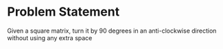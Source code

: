 # Problem Statement

Given a square matrix, turn it by 90 degrees in an anti-clockwise direction without using any extra space